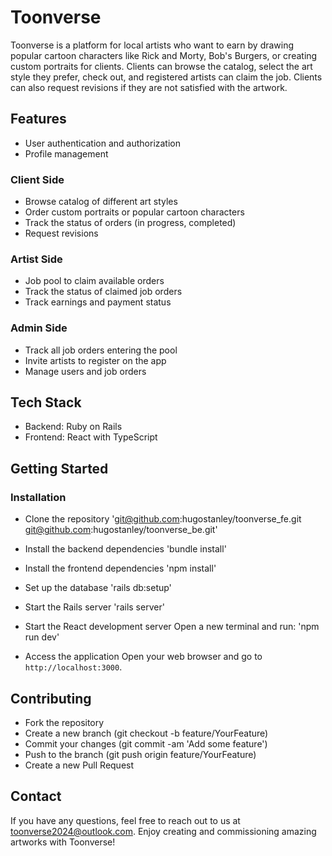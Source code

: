 # Toonverse

Toonverse is a platform for local artists who want to earn by drawing popular cartoon characters like Rick and Morty, Bob's Burgers, or creating custom portraits for clients. Clients can browse the catalog, select the art style they prefer, check out, and registered artists can claim the job. Clients can also request revisions if they are not satisfied with the artwork.

## Features

- User authentication and authorization
- Profile management

### Client Side

- Browse catalog of different art styles
- Order custom portraits or popular cartoon characters
- Track the status of orders (in progress, completed)
- Request revisions

### Artist Side

- Job pool to claim available orders
- Track the status of claimed job orders
- Track earnings and payment status

### Admin Side

- Track all job orders entering the pool
- Invite artists to register on the app
- Manage users and job orders

## Tech Stack

- Backend: Ruby on Rails
- Frontend: React with TypeScript

## Getting Started

### Installation

- Clone the repository
  'git@github.com:hugostanley/toonverse_fe.git
  git@github.com:hugostanley/toonverse_be.git'

- Install the backend dependencies
  'bundle install'

- Install the frontend dependencies
  'npm install'

- Set up the database
  'rails db:setup'

- Start the Rails server
  'rails server'

- Start the React development server
  Open a new terminal and run:
  'npm run dev'

- Access the application
  Open your web browser and go to `http://localhost:3000`.

## Contributing

- Fork the repository
- Create a new branch (git checkout -b feature/YourFeature)
- Commit your changes (git commit -am 'Add some feature')
- Push to the branch (git push origin feature/YourFeature)
- Create a new Pull Request

## Contact

If you have any questions, feel free to reach out to us at toonverse2024@outlook.com. Enjoy creating and commissioning amazing artworks with Toonverse!
